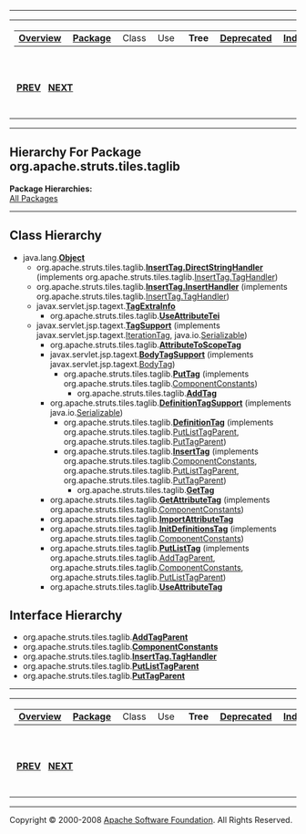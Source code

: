 ------------------------------------------------------------------------

<span id="navbar_top"></span> [](#skip-navbar_top "Skip navigation links")

<table>
<colgroup>
<col width="50%" />
<col width="50%" />
</colgroup>
<tbody>
<tr class="odd">
<td align="left"><span id="navbar_top_firstrow"></span>
<table>
<tbody>
<tr class="odd">
<td align="left"><a href="../../../../../overview-summary.html.md"><strong>Overview</strong></a> </td>
<td align="left"><a href="package-summary.html.md"><strong>Package</strong></a> </td>
<td align="left">Class </td>
<td align="left">Use </td>
<td align="left"> <strong>Tree</strong> </td>
<td align="left"><a href="../../../../../deprecated-list.html.md"><strong>Deprecated</strong></a> </td>
<td align="left"><a href="../../../../../index-all.html.md"><strong>Index</strong></a> </td>
<td align="left"><a href="../../../../../help-doc.html.md"><strong>Help</strong></a> </td>
</tr>
</tbody>
</table></td>
<td align="left"></td>
</tr>
<tr class="even">
<td align="left"> <a href="../../../../../org/apache/struts/tiles/definition/package-tree.html.md"><strong>PREV</strong></a>   <a href="../../../../../org/apache/struts/tiles/taglib/util/package-tree.html"><strong>NEXT</strong></a></td>
<td align="left"><a href="../../../../../index.html.md?org/apache/struts/tiles/taglib/package-tree.html"><strong>FRAMES</strong></a>    <a href="package-tree.html"><strong>NO FRAMES</strong></a>    
<a href="../../../../../allclasses-noframe.html.md"><strong>All Classes</strong></a></td>
</tr>
</tbody>
</table>

<span id="skip-navbar_top"></span>

------------------------------------------------------------------------

Hierarchy For Package org.apache.struts.tiles.taglib
----------------------------------------------------

**Package Hierarchies:**  
[All Packages](../../../../../overview-tree.html.md)

------------------------------------------------------------------------

Class Hierarchy
---------------

-   java.lang.[**Object**](http://java.sun.com/j2se/1.4.2/docs/api/java/lang/Object.html.md?is-external=true "class or interface in java.lang")
    -   org.apache.struts.tiles.taglib.[**InsertTag.DirectStringHandler**](../../../../../org/apache/struts/tiles/taglib/InsertTag.DirectStringHandler.html.md "class in org.apache.struts.tiles.taglib") (implements org.apache.struts.tiles.taglib.[InsertTag.TagHandler](../../../../../org/apache/struts/tiles/taglib/InsertTag.TagHandler.html "interface in org.apache.struts.tiles.taglib"))
    -   org.apache.struts.tiles.taglib.[**InsertTag.InsertHandler**](../../../../../org/apache/struts/tiles/taglib/InsertTag.InsertHandler.html.md "class in org.apache.struts.tiles.taglib") (implements org.apache.struts.tiles.taglib.[InsertTag.TagHandler](../../../../../org/apache/struts/tiles/taglib/InsertTag.TagHandler.html "interface in org.apache.struts.tiles.taglib"))
    -   javax.servlet.jsp.tagext.[**TagExtraInfo**](http://java.sun.com/j2ee/1.4/docs/api/javax/servlet/jsp/tagext/TagExtraInfo.html.md?is-external=true "class or interface in javax.servlet.jsp.tagext")
        -   org.apache.struts.tiles.taglib.[**UseAttributeTei**](../../../../../org/apache/struts/tiles/taglib/UseAttributeTei.html.md "class in org.apache.struts.tiles.taglib")
    -   javax.servlet.jsp.tagext.[**TagSupport**](http://java.sun.com/j2ee/1.4/docs/api/javax/servlet/jsp/tagext/TagSupport.html.md?is-external=true "class or interface in javax.servlet.jsp.tagext") (implements javax.servlet.jsp.tagext.[IterationTag](http://java.sun.com/j2ee/1.4/docs/api/javax/servlet/jsp/tagext/IterationTag.html?is-external=true "class or interface in javax.servlet.jsp.tagext"), java.io.[Serializable](http://java.sun.com/j2se/1.4.2/docs/api/java/io/Serializable.html?is-external=true "class or interface in java.io"))
        -   org.apache.struts.tiles.taglib.[**AttributeToScopeTag**](../../../../../org/apache/struts/tiles/taglib/AttributeToScopeTag.html.md "class in org.apache.struts.tiles.taglib")
        -   javax.servlet.jsp.tagext.[**BodyTagSupport**](http://java.sun.com/j2ee/1.4/docs/api/javax/servlet/jsp/tagext/BodyTagSupport.html.md?is-external=true "class or interface in javax.servlet.jsp.tagext") (implements javax.servlet.jsp.tagext.[BodyTag](http://java.sun.com/j2ee/1.4/docs/api/javax/servlet/jsp/tagext/BodyTag.html?is-external=true "class or interface in javax.servlet.jsp.tagext"))
            -   org.apache.struts.tiles.taglib.[**PutTag**](../../../../../org/apache/struts/tiles/taglib/PutTag.html.md "class in org.apache.struts.tiles.taglib") (implements org.apache.struts.tiles.taglib.[ComponentConstants](../../../../../org/apache/struts/tiles/taglib/ComponentConstants.html "interface in org.apache.struts.tiles.taglib"))
                -   org.apache.struts.tiles.taglib.[**AddTag**](../../../../../org/apache/struts/tiles/taglib/AddTag.html.md "class in org.apache.struts.tiles.taglib")
        -   org.apache.struts.tiles.taglib.[**DefinitionTagSupport**](../../../../../org/apache/struts/tiles/taglib/DefinitionTagSupport.html.md "class in org.apache.struts.tiles.taglib") (implements java.io.[Serializable](http://java.sun.com/j2se/1.4.2/docs/api/java/io/Serializable.html?is-external=true "class or interface in java.io"))
            -   org.apache.struts.tiles.taglib.[**DefinitionTag**](../../../../../org/apache/struts/tiles/taglib/DefinitionTag.html.md "class in org.apache.struts.tiles.taglib") (implements org.apache.struts.tiles.taglib.[PutListTagParent](../../../../../org/apache/struts/tiles/taglib/PutListTagParent.html "interface in org.apache.struts.tiles.taglib"), org.apache.struts.tiles.taglib.[PutTagParent](../../../../../org/apache/struts/tiles/taglib/PutTagParent.html "interface in org.apache.struts.tiles.taglib"))
            -   org.apache.struts.tiles.taglib.[**InsertTag**](../../../../../org/apache/struts/tiles/taglib/InsertTag.html.md "class in org.apache.struts.tiles.taglib") (implements org.apache.struts.tiles.taglib.[ComponentConstants](../../../../../org/apache/struts/tiles/taglib/ComponentConstants.html "interface in org.apache.struts.tiles.taglib"), org.apache.struts.tiles.taglib.[PutListTagParent](../../../../../org/apache/struts/tiles/taglib/PutListTagParent.html "interface in org.apache.struts.tiles.taglib"), org.apache.struts.tiles.taglib.[PutTagParent](../../../../../org/apache/struts/tiles/taglib/PutTagParent.html "interface in org.apache.struts.tiles.taglib"))
                -   org.apache.struts.tiles.taglib.[**GetTag**](../../../../../org/apache/struts/tiles/taglib/GetTag.html.md "class in org.apache.struts.tiles.taglib")
        -   org.apache.struts.tiles.taglib.[**GetAttributeTag**](../../../../../org/apache/struts/tiles/taglib/GetAttributeTag.html.md "class in org.apache.struts.tiles.taglib") (implements org.apache.struts.tiles.taglib.[ComponentConstants](../../../../../org/apache/struts/tiles/taglib/ComponentConstants.html "interface in org.apache.struts.tiles.taglib"))
        -   org.apache.struts.tiles.taglib.[**ImportAttributeTag**](../../../../../org/apache/struts/tiles/taglib/ImportAttributeTag.html.md "class in org.apache.struts.tiles.taglib")
        -   org.apache.struts.tiles.taglib.[**InitDefinitionsTag**](../../../../../org/apache/struts/tiles/taglib/InitDefinitionsTag.html.md "class in org.apache.struts.tiles.taglib") (implements org.apache.struts.tiles.taglib.[ComponentConstants](../../../../../org/apache/struts/tiles/taglib/ComponentConstants.html "interface in org.apache.struts.tiles.taglib"))
        -   org.apache.struts.tiles.taglib.[**PutListTag**](../../../../../org/apache/struts/tiles/taglib/PutListTag.html.md "class in org.apache.struts.tiles.taglib") (implements org.apache.struts.tiles.taglib.[AddTagParent](../../../../../org/apache/struts/tiles/taglib/AddTagParent.html "interface in org.apache.struts.tiles.taglib"), org.apache.struts.tiles.taglib.[ComponentConstants](../../../../../org/apache/struts/tiles/taglib/ComponentConstants.html "interface in org.apache.struts.tiles.taglib"), org.apache.struts.tiles.taglib.[PutListTagParent](../../../../../org/apache/struts/tiles/taglib/PutListTagParent.html "interface in org.apache.struts.tiles.taglib"))
        -   org.apache.struts.tiles.taglib.[**UseAttributeTag**](../../../../../org/apache/struts/tiles/taglib/UseAttributeTag.html.md "class in org.apache.struts.tiles.taglib")

Interface Hierarchy
-------------------

-   org.apache.struts.tiles.taglib.[**AddTagParent**](../../../../../org/apache/struts/tiles/taglib/AddTagParent.html.md "interface in org.apache.struts.tiles.taglib")
-   org.apache.struts.tiles.taglib.[**ComponentConstants**](../../../../../org/apache/struts/tiles/taglib/ComponentConstants.html.md "interface in org.apache.struts.tiles.taglib")
-   org.apache.struts.tiles.taglib.[**InsertTag.TagHandler**](../../../../../org/apache/struts/tiles/taglib/InsertTag.TagHandler.html.md "interface in org.apache.struts.tiles.taglib")
-   org.apache.struts.tiles.taglib.[**PutListTagParent**](../../../../../org/apache/struts/tiles/taglib/PutListTagParent.html.md "interface in org.apache.struts.tiles.taglib")
-   org.apache.struts.tiles.taglib.[**PutTagParent**](../../../../../org/apache/struts/tiles/taglib/PutTagParent.html.md "interface in org.apache.struts.tiles.taglib")

------------------------------------------------------------------------

<span id="navbar_bottom"></span> [](#skip-navbar_bottom "Skip navigation links")

<table>
<colgroup>
<col width="50%" />
<col width="50%" />
</colgroup>
<tbody>
<tr class="odd">
<td align="left"><span id="navbar_bottom_firstrow"></span>
<table>
<tbody>
<tr class="odd">
<td align="left"><a href="../../../../../overview-summary.html.md"><strong>Overview</strong></a> </td>
<td align="left"><a href="package-summary.html.md"><strong>Package</strong></a> </td>
<td align="left">Class </td>
<td align="left">Use </td>
<td align="left"> <strong>Tree</strong> </td>
<td align="left"><a href="../../../../../deprecated-list.html.md"><strong>Deprecated</strong></a> </td>
<td align="left"><a href="../../../../../index-all.html.md"><strong>Index</strong></a> </td>
<td align="left"><a href="../../../../../help-doc.html.md"><strong>Help</strong></a> </td>
</tr>
</tbody>
</table></td>
<td align="left"></td>
</tr>
<tr class="even">
<td align="left"> <a href="../../../../../org/apache/struts/tiles/definition/package-tree.html.md"><strong>PREV</strong></a>   <a href="../../../../../org/apache/struts/tiles/taglib/util/package-tree.html"><strong>NEXT</strong></a></td>
<td align="left"><a href="../../../../../index.html.md?org/apache/struts/tiles/taglib/package-tree.html"><strong>FRAMES</strong></a>    <a href="package-tree.html"><strong>NO FRAMES</strong></a>    
<a href="../../../../../allclasses-noframe.html.md"><strong>All Classes</strong></a></td>
</tr>
</tbody>
</table>

<span id="skip-navbar_bottom"></span>

------------------------------------------------------------------------

Copyright © 2000-2008 [Apache Software Foundation](http://www.apache.org/). All Rights Reserved.
